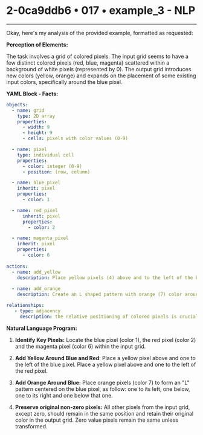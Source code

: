 # 2-0ca9ddb6 • 017 • example_3 - NLP

---
Okay, here's my analysis of the provided example, formatted as requested:

**Perception of Elements:**

The task involves a grid of colored pixels. The input grid seems to have a few distinct colored pixels (red, blue, magenta) scattered within a background of white pixels (represented by 0). The output grid introduces new colors (yellow, orange) and expands on the placement of some existing input colors, specifically around the blue pixel.

**YAML Block - Facts:**



```yaml
objects:
  - name: grid
    type: 2D array
    properties:
      - width: 9
      - height: 9
      - cells: pixels with color values (0-9)

  - name: pixel
    type: individual cell
    properties:
      - color: integer (0-9)
      - position: (row, column)

  - name: blue_pixel
    inherit: pixel
    properties:
      - color: 1

  - name: red_pixel
      inherit: pixel
      properties:
        - color: 2

  - name: magenta_pixel
    inherit: pixel
    properties:
      - color: 6
      
actions:
  - name: add_yellow
    description: Place yellow pixels (4) above and to the left of the blue. And above and to the left of the red pixel.
    
  - name: add_orange
    description: Create an L shaped pattern with orange (7) color around the blue.

relationships:
   - type: adjacency
     description: the relative positioning of colored pixels is crucial.

```



**Natural Language Program:**

1.  **Identify Key Pixels:** Locate the blue pixel (color 1), the red pixel (color 2) and the magenta pixel (color 6) within the input grid.

2. **Add Yellow Around Blue and Red**: Place a yellow pixel above and one to the left of the blue pixel. Place a yellow pixel above and one to the left of the red pixel.

3.  **Add Orange Around Blue:** Place orange pixels (color 7) to form an "L" pattern centered on the blue pixel, as follow: one to its left, one below, one to its right and one below that one.

4.  **Preserve original non-zero pixels:** All other pixels from the input grid, except zero, should remain in the same position and retain their original color in the output grid. Zero value pixels remain the same unless transformed.

